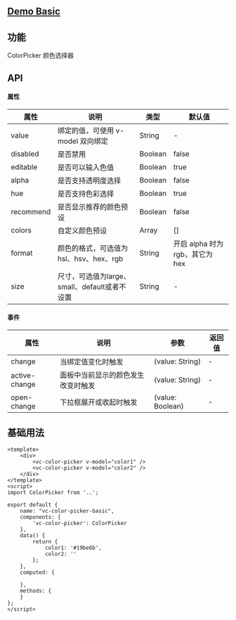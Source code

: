 ## [Demo Basic](https://wya-team.github.io/wya-vc/dist/web/color-picker/basic.html)
## 功能
ColorPicker 颜色选择器

## API

#### 属性

属性 | 说明 | 类型 | 默认值
---|---|---|---
value | 绑定的值，可使用 v-model 双向绑定 | String | -
disabled | 是否禁用 | Boolean | false
editable | 是否可以输入色值 | Boolean | true
alpha | 是否支持透明度选择 | Boolean | false
hue | 是否支持色彩选择 | Boolean | true
recommend | 是否显示推荐的颜色预设 | Boolean | false
colors | 自定义颜色预设 | Array | []
format | 颜色的格式，可选值为 hsl、hsv、hex、rgb | String | 开启 alpha 时为 rgb，其它为 hex
size | 尺寸，可选值为large、small、default或者不设置 | String | -


#### 事件

属性 | 说明 | 参数 | 返回值
---|---|---|---
change | 当绑定值变化时触发 | (value: String) | -
active-change | 面板中当前显示的颜色发生改变时触发 | (value: String) | -
open-change | 下拉框展开或收起时触发 | (value: Boolean) | -


## 基础用法

```vue
<template>
	<div>
		<vc-color-picker v-model="color1" />
		<vc-color-picker v-model="color2" />
	</div>
</template>
<script>
import ColorPicker from '..';

export default {
	name: "vc-color-picker-basic",
	components: {
		'vc-color-picker': ColorPicker
	},
	data() {
		return {
			color1: '#19be6b',
			color2: ''
		};
	},
	computed: {
		
	},
	methods: {
	}
};
</script>

```